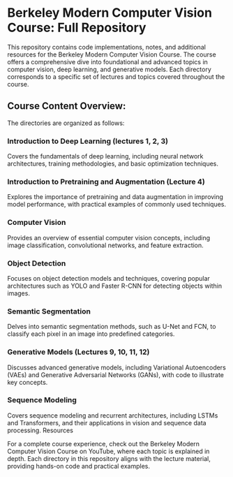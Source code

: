 

# **Berkeley Modern Computer Vision Course: Full Repository**

This repository contains code implementations, notes, and additional resources for the Berkeley Modern Computer Vision Course. The course offers a comprehensive dive into foundational and advanced topics in computer vision, deep learning, and generative models. Each directory corresponds to a specific set of lectures and topics covered throughout the course.

## Course Content Overview:

The directories are organized as follows:

### Introduction to Deep Learning (lectures 1, 2, 3)
Covers the fundamentals of deep learning, including neural network architectures, training methodologies, and basic optimization techniques.

### Introduction to Pretraining and Augmentation (Lecture 4)
Explores the importance of pretraining and data augmentation in improving model performance, with practical examples of commonly used techniques.
### Computer Vision
Provides an overview of essential computer vision concepts, including image classification, convolutional networks, and feature extraction.
### Object Detection
Focuses on object detection models and techniques, covering popular architectures such as YOLO and Faster R-CNN for detecting objects within images.
### Semantic Segmentation
Delves into semantic segmentation methods, such as U-Net and FCN, to classify each pixel in an image into predefined categories.
### Generative Models (Lectures 9, 10, 11, 12)
Discusses advanced generative models, including Variational Autoencoders (VAEs) and Generative Adversarial Networks (GANs), with code to illustrate key concepts.
### Sequence Modeling
Covers sequence modeling and recurrent architectures, including LSTMs and Transformers, and their applications in vision and sequence data processing.
Resources

For a complete course experience, check out the Berkeley Modern Computer Vision Course on YouTube, where each topic is explained in depth. Each directory in this repository aligns with the lecture material, providing hands-on code and practical examples.

